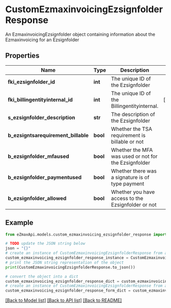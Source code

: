 # CustomEzmaxinvoicingEzsignfolderResponse

An EzmaxinvoicingEzsignfolder object containing information about the Ezmaxinvoicing for an Ezsignfolder

## Properties

Name | Type | Description | Notes
------------ | ------------- | ------------- | -------------
**fki_ezsignfolder_id** | **int** | The unique ID of the Ezsignfolder | 
**fki_billingentityinternal_id** | **int** | The unique ID of the Billingentityinternal. | [optional] 
**s_ezsignfolder_description** | **str** | The description of the Ezsignfolder | 
**b_ezsigntsarequirement_billable** | **bool** | Whether the TSA requirement is billable or not | 
**b_ezsignfolder_mfaused** | **bool** | Whether the MFA was used or not for the Ezsignfolder | 
**b_ezsignfolder_paymentused** | **bool** | Whether there was a signature is of type payment | 
**b_ezsignfolder_allowed** | **bool** | Whether you have access to the Ezsignfolder or not | 

## Example

```python
from eZmaxApi.models.custom_ezmaxinvoicing_ezsignfolder_response import CustomEzmaxinvoicingEzsignfolderResponse

# TODO update the JSON string below
json = "{}"
# create an instance of CustomEzmaxinvoicingEzsignfolderResponse from a JSON string
custom_ezmaxinvoicing_ezsignfolder_response_instance = CustomEzmaxinvoicingEzsignfolderResponse.from_json(json)
# print the JSON string representation of the object
print(CustomEzmaxinvoicingEzsignfolderResponse.to_json())

# convert the object into a dict
custom_ezmaxinvoicing_ezsignfolder_response_dict = custom_ezmaxinvoicing_ezsignfolder_response_instance.to_dict()
# create an instance of CustomEzmaxinvoicingEzsignfolderResponse from a dict
custom_ezmaxinvoicing_ezsignfolder_response_form_dict = custom_ezmaxinvoicing_ezsignfolder_response.from_dict(custom_ezmaxinvoicing_ezsignfolder_response_dict)
```
[[Back to Model list]](../README.md#documentation-for-models) [[Back to API list]](../README.md#documentation-for-api-endpoints) [[Back to README]](../README.md)


